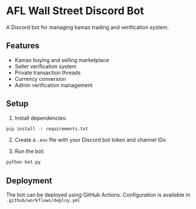 # AFL Wall Street Discord Bot

A Discord bot for managing kamas trading and verification system.

## Features
- Kamas buying and selling marketplace
- Seller verification system
- Private transaction threads
- Currency conversion
- Admin verification management

## Setup

1. Install dependencies:
```bash
pip install -r requirements.txt
```

2. Create a `.env` file with your Discord bot token and channel IDs

3. Run the bot:
```bash
python bot.py
```

## Deployment

The bot can be deployed using GitHub Actions. Configuration is available in `.github/workflows/deploy.yml`
